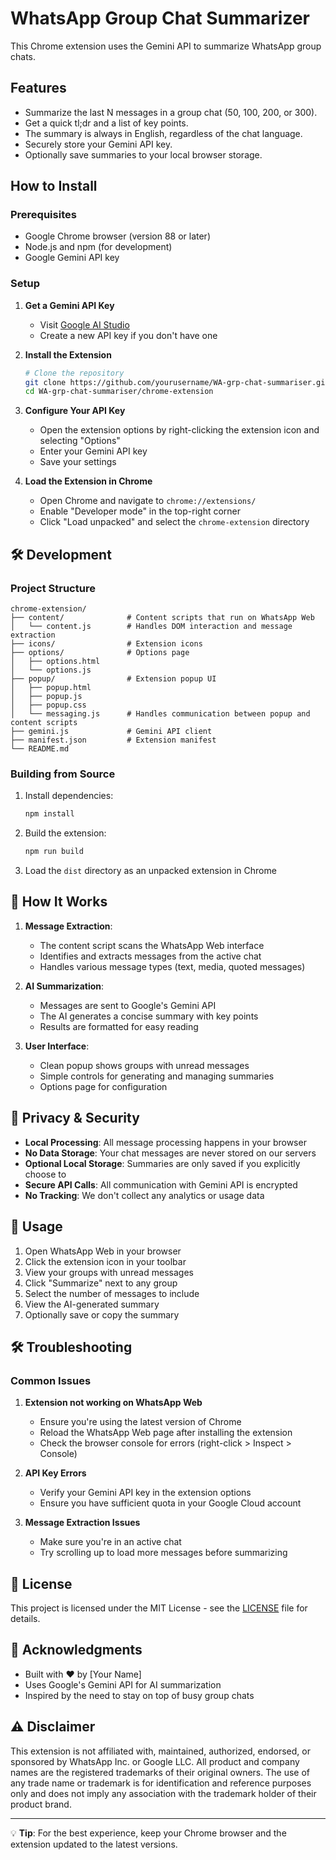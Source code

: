 # WhatsApp Group Chat Summarizer

This Chrome extension uses the Gemini API to summarize WhatsApp group chats.

## Features

- Summarize the last N messages in a group chat (50, 100, 200, or 300).
- Get a quick tl;dr and a list of key points.
- The summary is always in English, regardless of the chat language.
- Securely store your Gemini API key.
- Optionally save summaries to your local browser storage.

## How to Install

### Prerequisites
- Google Chrome browser (version 88 or later)
- Node.js and npm (for development)
- Google Gemini API key

### Setup

1. **Get a Gemini API Key**
   - Visit [Google AI Studio](https://makersuite.google.com/app/apikey)
   - Create a new API key if you don't have one

2. **Install the Extension**
   ```bash
   # Clone the repository
   git clone https://github.com/yourusername/WA-grp-chat-summariser.git
   cd WA-grp-chat-summariser/chrome-extension
   ```

3. **Configure Your API Key**
   - Open the extension options by right-clicking the extension icon and selecting "Options"
   - Enter your Gemini API key
   - Save your settings

4. **Load the Extension in Chrome**
   - Open Chrome and navigate to `chrome://extensions/`
   - Enable "Developer mode" in the top-right corner
   - Click "Load unpacked" and select the `chrome-extension` directory

## 🛠️ Development

### Project Structure

```
chrome-extension/
├── content/              # Content scripts that run on WhatsApp Web
│   └── content.js        # Handles DOM interaction and message extraction
├── icons/                # Extension icons
├── options/              # Options page
│   ├── options.html
│   └── options.js
├── popup/                # Extension popup UI
│   ├── popup.html
│   ├── popup.js
│   ├── popup.css
│   └── messaging.js      # Handles communication between popup and content scripts
├── gemini.js             # Gemini API client
├── manifest.json         # Extension manifest
└── README.md
```

### Building from Source

1. Install dependencies:
   ```bash
   npm install
   ```

2. Build the extension:
   ```bash
   npm run build
   ```

3. Load the `dist` directory as an unpacked extension in Chrome

## 🤖 How It Works

1. **Message Extraction**:
   - The content script scans the WhatsApp Web interface
   - Identifies and extracts messages from the active chat
   - Handles various message types (text, media, quoted messages)

2. **AI Summarization**:
   - Messages are sent to Google's Gemini API
   - The AI generates a concise summary with key points
   - Results are formatted for easy reading

3. **User Interface**:
   - Clean popup shows groups with unread messages
   - Simple controls for generating and managing summaries
   - Options page for configuration

## 🔐 Privacy & Security

- **Local Processing**: All message processing happens in your browser
- **No Data Storage**: Your chat messages are never stored on our servers
- **Optional Local Storage**: Summaries are only saved if you explicitly choose to
- **Secure API Calls**: All communication with Gemini API is encrypted
- **No Tracking**: We don't collect any analytics or usage data

## 📝 Usage

1. Open WhatsApp Web in your browser
2. Click the extension icon in your toolbar
3. View your groups with unread messages
4. Click "Summarize" next to any group
5. Select the number of messages to include
6. View the AI-generated summary
7. Optionally save or copy the summary

## 🛠️ Troubleshooting

### Common Issues

1. **Extension not working on WhatsApp Web**
   - Ensure you're using the latest version of Chrome
   - Reload the WhatsApp Web page after installing the extension
   - Check the browser console for errors (right-click > Inspect > Console)

2. **API Key Errors**
   - Verify your Gemini API key in the extension options
   - Ensure you have sufficient quota in your Google Cloud account

3. **Message Extraction Issues**
   - Make sure you're in an active chat
   - Try scrolling up to load more messages before summarizing

## 📄 License

This project is licensed under the MIT License - see the [LICENSE](LICENSE) file for details.

## 🙏 Acknowledgments

- Built with ❤️ by [Your Name]
- Uses Google's Gemini API for AI summarization
- Inspired by the need to stay on top of busy group chats

## ⚠️ Disclaimer

This extension is not affiliated with, maintained, authorized, endorsed, or sponsored by WhatsApp Inc. or Google LLC. All product and company names are the registered trademarks of their original owners. The use of any trade name or trademark is for identification and reference purposes only and does not imply any association with the trademark holder of their product brand.

---

💡 **Tip**: For the best experience, keep your Chrome browser and the extension updated to the latest versions.
